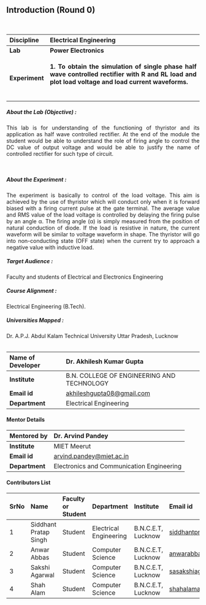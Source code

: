 ## Introduction (Round 0)

<br>

<b>Discipline | <b>Electrical Engineering
:--|:--|
<b> Lab | <b> Power Electronics
<b> Experiment|    <p align="justify"> <b>1. To obtain the simulation of single phase half wave controlled rectifier with R and RL load and plot load voltage and load current waveforms.</p><br>
 
<h5> About the Lab (Objective) :
</h5> <p align="justify">This lab is for understanding of the functioning of thyristor and its application as half wave controlled rectifier. At the end of the module the student would be able to understand the role of firing angle to control the DC value of output voltage and would be able to justify the name of controlled rectifier for such type of circuit.</p><br>
 <h5> About the Experiment : </h5>
<p align="justify">The experiment is basically to control of the load voltage. This aim is achieved by the use of thyristor which will conduct only when it is forward biased with a firing current pulse at the gate terminal. The average value and RMS value of the load voltage is controlled by delaying the firing pulse by an angle α. The firing angle (α) is simply measured from the position of natural conduction of diode. If the load is resistive in nature, the current waveform will be similar to voltage waveform in shape. The thyristor will go into non-conducting state (OFF state) when the current try to approach a negative value with inductive load.</p>




<h5> Target Audience : </h5>
Faculty and students of Electrical and Electronics Engineering

<h5> Course Alignment : </h5>
Electrical Engineering (B.Tech).

<h5> Universities Mapped : </h5>
Dr. A.P.J. Abdul Kalam Technical University Uttar Pradesh, Lucknow
<br>
<br>



<b>Name of Developer |</b>Dr. Akhilesh Kumar Gupta 
:--|:--|
<b> Institute | </b> B.N. COLLEGE OF ENGINEERING AND TECHNOLOGY
<b> Email id|     </b>akhileshgupta08@gmail.com 
<b> Department | Electrical Engineering
#### Mentor Details

<b>Mentored by | </b> Dr. Arvind Pandey
:--|:--|
<b> Institute | </b> MIET Meerut
<b> Email id|     </b> arvind.pandey@miet.ac.in
<b> Department | Electronics and Communication Engineering
#### Contributors List

SrNo | Name | Faculty or Student | Department| Institute | Email id
:--|:--|:--|:--|:--|:--|
1 |Siddhant Pratap Singh | Student | Electrical Engineering | B.N.C.E.T, Lucknow |siddhantpratapsingh46@gmail.com
2 |Anwar Abbas | Student | Computer Science | B.N.C.E.T, Lucknow |anwarabbas660@gmail.com
3 |Sakshi Agarwal | Student | Computer Science | B.N.C.E.T, Lucknow |sasakshiagarwal369@gmail.com
4 |Shah Alam  | Student | Computer Science | B.N.C.E.T, Lucknow |shahalama44@gmail.com


<br>
